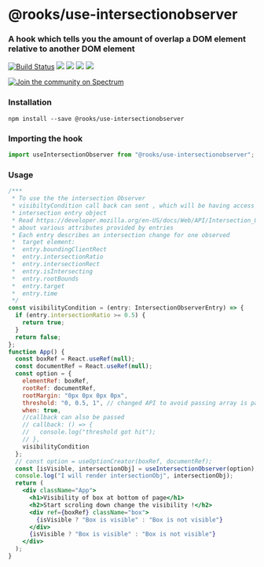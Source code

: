 # @rooks/use-intersectionobserver

### A hook which tells you the amount of overlap a DOM element relative to another DOM element

[![Build Status](https://travis-ci.org/imbhargav5/rooks.svg?branch=master)](https://travis-ci.org/imbhargav5/rooks) ![](https://img.shields.io/npm/v/@rooks/use-intersectionobserver/latest.svg) ![](https://img.shields.io/npm/l/@rooks/use-intersectionobserver.svg) ![](https://img.shields.io/bundlephobia/min/@rooks/use-intersectionobserver.svg) ![](https://img.shields.io/david/imbhargav5/rooks.svg?path=packages%2Fintersectionobserver)

<a href="https://spectrum.chat/rooks"><img src="https://withspectrum.github.io/badge/badge.svg" alt="Join the community on Spectrum"/></a>

### Installation

```
npm install --save @rooks/use-intersectionobserver
```

### Importing the hook

```javascript
import useIntersectionObserver from "@rooks/use-intersectionobserver";
```

### Usage

```jsx
/***
 * To use the the intersection Observer
 * visibiltyCondition call back can sent , which will be having access to
 * intersection entry object
 * Read https://developer.mozilla.org/en-US/docs/Web/API/Intersection_Observer_API
 * about various attributes provided by entries
 * Each entry describes an intersection change for one observed
 *  target element:
 *  entry.boundingClientRect
 *  entry.intersectionRatio
 *  entry.intersectionRect
 *  entry.isIntersecting
 *  entry.rootBounds
 *  entry.target
 *  entry.time
 */
const visibilityCondition = (entry: IntersectionObserverEntry) => {
  if (entry.intersectionRatio >= 0.5) {
    return true;
  }
  return false;
};
function App() {
  const boxRef = React.useRef(null);
  const documentRef = React.useRef(null);
  const option = {
    elementRef: boxRef,
    rootRef: documentRef,
    rootMargin: "0px 0px 0px 0px",
    threshold: "0, 0.5, 1", // changed API to avoid passing array is passed by refernece
    when: true,
    //callback can also be passed
    // callback: () => {
    //   console.log("threshold got hit");
    // },
    visibilityCondition
  };
  // const option = useOptionCreator(boxRef, documentRef);
  const [isVisible, intersectionObj] = useIntersectionObserver(option);
  console.log("I will render intersectionObj", intersectionObj);
  return (
    <div className="App">
      <h1>Visibility of box at bottom of page</h1>
      <h2>Start scroling down change the visibility !</h2>
      <div ref={boxRef} className="box">
        {isVisible ? "Box is visible" : "Box is not visible"}
      </div>
      {isVisible ? "Box is visible" : "Box is not visible"}
    </div>
  );
}
```
